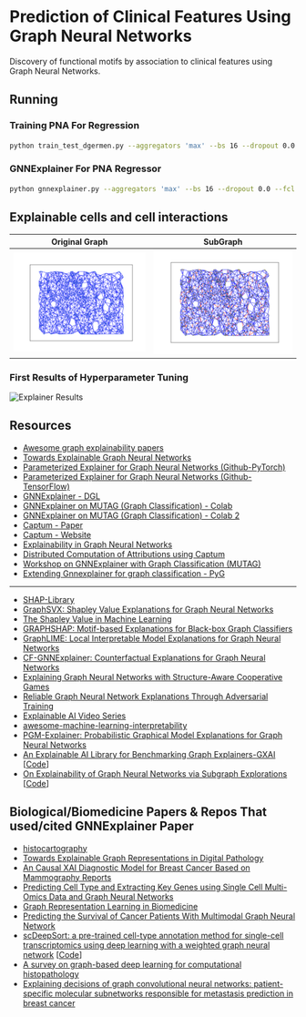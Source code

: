 # Prediction of Clinical Features Using Graph Neural Networks

Discovery of functional motifs by association to clinical features using Graph Neural Networks. 

## Running 

### Training PNA For Regression

```bash
python train_test_dgermen.py --aggregators 'max' --bs 16 --dropout 0.0 --en my_experiment --epoch 200 --factor 0.8 --fcl 256 --gcn_h 64 --lr 0.001 --min_lr 0.0001 --model PNAConv --num_of_ff_layers 1 --num_of_gcn_layers 2 --patience 5 --scalers 'identity' --weight_decay 1e-05
```

### GNNExplainer For PNA Regressor
```bash
python gnnexplainer.py --aggregators 'max' --bs 16 --dropout 0.0 --fcl 256 --gcn_h 64 --model PNAConv --num_of_ff_layers 1 --num_of_gcn_layers 2 --scalers 'identity' --idx 10
```
## Explainable cells and cell interactions


| Original Graph                                                                                              | SubGraph                                                                                               |
|------------------------------------------------------------------------------------------------------------|--------------------------------------------------------------------------------------------------------------------|
| ![Original Graph](https://github.com/saezlab/GNNClinicalOutcomePrediction/blob/main/plots/original_graphs/original_graph_28_50_0.001_regression_individual_feature.png) | ![QualitativeResults](https://github.com/saezlab/GNNClinicalOutcomePrediction/blob/main/plots/subgraphs/subgraph_28_50_0.001_regression_individual_feature.png) |

### First Results of Hyperparameter Tuning

![Explainer Results](https://github.com/saezlab/GNNClinicalOutcomePrediction/blob/main/plots/subgraphs/futon_explainer.gif)

## Resources

* [Awesome graph explainability papers](https://github.com/flyingdoog/awesome-graph-explainability-papers)
* [Towards Explainable Graph Neural Networks](https://towardsdatascience.com/towards-explainable-graph-neural-networks-45f5e3912dd0)
* [Parameterized Explainer for Graph Neural Networks (Github-PyTorch)](https://github.com/LarsHoldijk/RE-ParameterizedExplainerForGraphNeuralNetworks)
* [Parameterized Explainer for Graph Neural Networks (Github-TensorFlow)](https://github.com/flyingdoog/PGExplainer)
* [GNNExplainer - DGL](https://docs.dgl.ai/en/0.8.x/generated/dgl.nn.pytorch.explain.GNNExplainer.html)
* [GNNExplainer on MUTAG (Graph Classification) - Colab](https://colab.research.google.com/drive/14GPEIR7uRz50K9E_p9OUwjSOig0ZOB_E?usp=sharing)
* [GNNExplainer on MUTAG (Graph Classification) - Colab 2](https://colab.research.google.com/drive/1fLJbFPz0yMCQg81DdCP5I8jXw9LoggKO?usp=sharing#scrollTo=g35SSQ3oukNM)
* [Captum - Paper](https://arxiv.org/pdf/2009.07896.pdf)
* [Captum - Website](https://captum.ai/)
* [Explainability in Graph Neural Networks](https://mars-tin.github.io/archives/reading/gnn_explain/)
* [Distributed Computation of Attributions using Captum](https://github.com/pytorch/captum/blob/master/tutorials/Distributed_Attribution.ipynb)
* [Workshop on GNNExplainer with Graph Classification (MUTAG)](https://colab.research.google.com/github/VisiumCH/AMLD-2021-Graphs/blob/master/notebooks/workshop_notebook.ipynb#scrollTo=aSnkQfG4gnsc)
* [Extending Gnnexplainer for graph classification - PyG](https://github.com/pyg-team/pytorch_geometric/pull/2597)
----------
* [SHAP-Library](https://github.com/slundberg/shap)
* [GraphSVX: Shapley Value Explanations for Graph Neural Networks](https://arxiv.org/abs/2104.10482)
* [The Shapley Value in Machine Learning](https://arxiv.org/abs/2202.05594)
* [GRAPHSHAP: Motif-based Explanations for Black-box Graph Classifiers](https://arxiv.org/abs/2202.08815)
* [GraphLIME: Local Interpretable Model Explanations for Graph Neural Networks](https://ieeexplore.ieee.org/abstract/document/9811416?casa_token=LKVeyUFi1BEAAAAA:JXLkxY4qYRKiF-06Uh4tFz-Bsj_w_Do17CJLTq1afciKtHkq42Snkg-ttkaySm5LkAQmrI61rx1R)
* [CF-GNNExplainer: Counterfactual Explanations for Graph Neural Networks](https://proceedings.mlr.press/v151/lucic22a.html)
* [Explaining Graph Neural Networks with Structure-Aware Cooperative Games](https://arxiv.org/abs/2201.12380)
* [Reliable Graph Neural Network Explanations Through Adversarial Training](https://arxiv.org/abs/2106.13427)
* [Explainable AI Video Series](https://www.youtube.com/watch?v=OZJ1IgSgP9E&list=PLV8yxwGOxvvovp-j6ztxhF3QcKXT6vORU)
* [awesome-machine-learning-interpretability](https://github.com/jphall663/awesome-machine-learning-interpretability)
* [PGM-Explainer: Probabilistic Graphical Model Explanations for Graph Neural Networks](https://par.nsf.gov/servlets/purl/10200285)
* [An Explainable AI Library for Benchmarking Graph Explainers-GXAI](https://graph-learning-benchmarks.github.io/assets/papers/glb2022/An_Explainable_AI_Library_for_Benchmarking_Graph_Explainers.pdf) [[Code](https://github.com/mims-harvard/GXAI-Bench)]
* [On Explainability of Graph Neural Networks via Subgraph Explorations](https://arxiv.org/abs/2102.05152) [[Code](https://github.com/divelab/DIG/tree/main/dig/xgraph/SubgraphX)]

Biological/Biomedicine Papers & Repos That used/cited GNNExplainer Paper
----------
* [histocartography](https://github.com/histocartography/histocartography)
* [Towards Explainable Graph Representations in Digital Pathology](https://arxiv.org/pdf/2007.00311.pdf)
* [An Causal XAI Diagnostic Model for Breast Cancer Based on Mammography Reports](https://ieeexplore.ieee.org/abstract/document/9669648?casa_token=n5V-TdpnRC4AAAAA:ykLyVwcFQ1EtF0A4ihXMxcisKndreyb7xdlXtiu5UMPA_RYUlFmBtMDEz03n98r_2Lf6hFV01dK2)
* [Predicting Cell Type and Extracting Key Genes using Single Cell Multi-Omics Data and Graph Neural Networks](https://cs.brown.edu/research/pubs/theses/ugrad/2022/zaki.hossam.pdf)
* [Graph Representation Learning in Biomedicine](https://arxiv.org/pdf/2104.04883.pdf)
* [Predicting the Survival of Cancer Patients With Multimodal Graph Neural Network](https://ieeexplore.ieee.org/abstract/document/9440752?casa_token=xZ71hc0rjT0AAAAA:wl7e1yWd3G7N3SQv6rNji2b6z1jy86yCjbdjLMiSDL2TuOyXZE6GezHz-z94RCBVWxgfhOJRjY4F)
* [scDeepSort: a pre-trained cell-type annotation method for single-cell transcriptomics using deep learning with a weighted graph neural network](https://academic.oup.com/nar/article/49/21/e122/6368052?login=true) [[Code](https://github.com/ZJUFanLab/scDeepSort)]
* [A survey on graph-based deep learning for computational histopathology](https://www.sciencedirect.com/science/article/pii/S0895611121001762)
* [Explaining decisions of graph convolutional neural networks: patient-specific molecular subnetworks responsible for metastasis prediction in breast cancer](https://link.springer.com/article/10.1186/s13073-021-00845-7)


